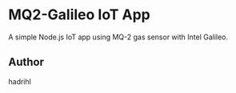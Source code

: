 MQ2-Galileo IoT App
============================
A simple Node.js IoT app using MQ-2 gas sensor with Intel Galileo. 

Author
--------
hadrihl
